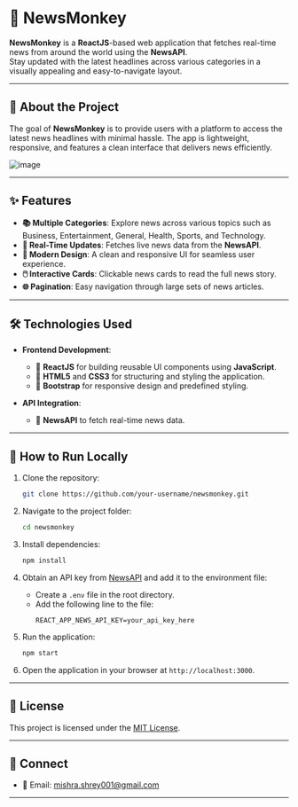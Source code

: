 
# 📰 NewsMonkey  

**NewsMonkey** is a **ReactJS**-based web application that fetches real-time news from around the world using the **NewsAPI**.  
Stay updated with the latest headlines across various categories in a visually appealing and easy-to-navigate layout.  

---

## 🌟 About the Project  

The goal of **NewsMonkey** is to provide users with a platform to access the latest news headlines with minimal hassle. The app is lightweight, responsive, and features a clean interface that delivers news efficiently.  

![image](https://github.com/user-attachments/assets/91b5cf79-ea1c-425e-9d83-60b3d3f4c416)


---

## ✨ Features  

- **📚 Multiple Categories**: Explore news across various topics such as Business, Entertainment, General, Health, Sports, and Technology.  
- **🔄 Real-Time Updates**: Fetches live news data from the **NewsAPI**.  
- **🎨 Modern Design**: A clean and responsive UI for seamless user experience.  
- **🖱️ Interactive Cards**: Clickable news cards to read the full news story.  
- **🌐 Pagination**: Easy navigation through large sets of news articles.  

---

## 🛠️ Technologies Used  

- **Frontend Development**:  
  - 🌟 **ReactJS** for building reusable UI components using **JavaScript**.  
  - 🎨 **HTML5** and **CSS3** for structuring and styling the application.  
  - 🎨 **Bootstrap** for responsive design and predefined styling.  

- **API Integration**:  
  - 📰 **NewsAPI** to fetch real-time news data.  

---

## 🎥 How to Run Locally  

1. Clone the repository:  
   ```bash
   git clone https://github.com/your-username/newsmonkey.git
   ```

2. Navigate to the project folder:  
   ```bash
   cd newsmonkey
   ```

3. Install dependencies:  
   ```bash
   npm install
   ```

4. Obtain an API key from [NewsAPI](https://newsapi.org/) and add it to the environment file:  
   - Create a `.env` file in the root directory.  
   - Add the following line to the file:  
     ```env
     REACT_APP_NEWS_API_KEY=your_api_key_here
     ```

5. Run the application:  
   ```bash
   npm start
   ```

6. Open the application in your browser at `http://localhost:3000`.

---

## 📃 License  

This project is licensed under the [MIT License](LICENSE).  

---

## 🔗 Connect  

- 📧 Email: [mishra.shrey001@gmail.com](mailto:mishra.shrey001@gmail.com)  


---
